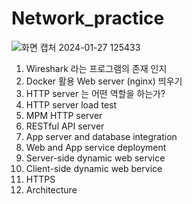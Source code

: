 # Network_practice

![화면 캡처 2024-01-27 125433](https://github.com/seol-yun/Network_practice/assets/57548347/b0b5a50c-fc94-494b-9364-41b03f8cf20f)

1. Wireshark 라는 프로그램의 존재 인지
2. Docker 활용 Web server (nginx) 띄우기
3. HTTP server 는 어떤 역할을 하는가?
4. HTTP server load test
5. MPM HTTP server
6. RESTful API server
7. App server and database integration
8. Web and App service deployment
9. Server-side dynamic web service
10. Client-side dynamic web bervice
11. HTTPS
12. Architecture

